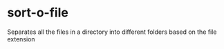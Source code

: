 # sort-o-file
Separates all the files in a directory into different folders based on the file extension
